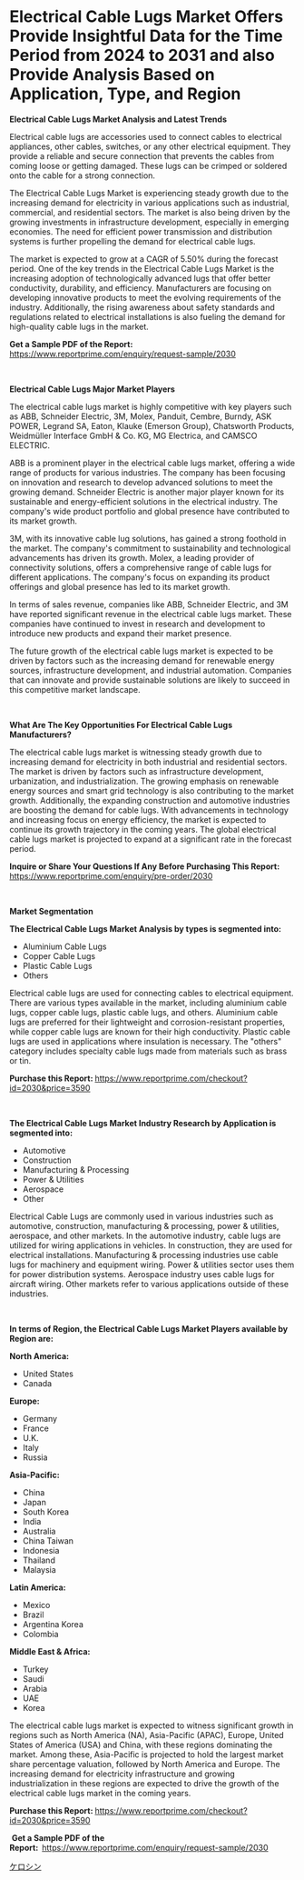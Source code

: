 <p><h1>Electrical Cable Lugs Market Offers Provide Insightful Data for the Time Period from 2024 to 2031 and also Provide Analysis Based on Application, Type, and Region</h1></p><p><strong>Electrical Cable Lugs Market Analysis and Latest Trends</strong></p>
<p><p>Electrical cable lugs are accessories used to connect cables to electrical appliances, other cables, switches, or any other electrical equipment. They provide a reliable and secure connection that prevents the cables from coming loose or getting damaged. These lugs can be crimped or soldered onto the cable for a strong connection.</p><p>The Electrical Cable Lugs Market is experiencing steady growth due to the increasing demand for electricity in various applications such as industrial, commercial, and residential sectors. The market is also being driven by the growing investments in infrastructure development, especially in emerging economies. The need for efficient power transmission and distribution systems is further propelling the demand for electrical cable lugs.</p><p>The market is expected to grow at a CAGR of 5.50% during the forecast period. One of the key trends in the Electrical Cable Lugs Market is the increasing adoption of technologically advanced lugs that offer better conductivity, durability, and efficiency. Manufacturers are focusing on developing innovative products to meet the evolving requirements of the industry. Additionally, the rising awareness about safety standards and regulations related to electrical installations is also fueling the demand for high-quality cable lugs in the market.</p></p>
<p><strong>Get a Sample PDF of the Report:&nbsp;</strong> <a href="https://www.reportprime.com/enquiry/request-sample/2030">https://www.reportprime.com/enquiry/request-sample/2030</a></p>
<p>&nbsp;</p>
<p><strong>Electrical Cable Lugs Major Market Players</strong></p>
<p><p>The electrical cable lugs market is highly competitive with key players such as ABB, Schneider Electric, 3M, Molex, Panduit, Cembre, Burndy, ASK POWER, Legrand SA, Eaton, Klauke (Emerson Group), Chatsworth Products, Weidmüller Interface GmbH & Co. KG, MG Electrica, and CAMSCO ELECTRIC.</p><p>ABB is a prominent player in the electrical cable lugs market, offering a wide range of products for various industries. The company has been focusing on innovation and research to develop advanced solutions to meet the growing demand. Schneider Electric is another major player known for its sustainable and energy-efficient solutions in the electrical industry. The company's wide product portfolio and global presence have contributed to its market growth.</p><p>3M, with its innovative cable lug solutions, has gained a strong foothold in the market. The company's commitment to sustainability and technological advancements has driven its growth. Molex, a leading provider of connectivity solutions, offers a comprehensive range of cable lugs for different applications. The company's focus on expanding its product offerings and global presence has led to its market growth.</p><p>In terms of sales revenue, companies like ABB, Schneider Electric, and 3M have reported significant revenue in the electrical cable lugs market. These companies have continued to invest in research and development to introduce new products and expand their market presence.</p><p>The future growth of the electrical cable lugs market is expected to be driven by factors such as the increasing demand for renewable energy sources, infrastructure development, and industrial automation. Companies that can innovate and provide sustainable solutions are likely to succeed in this competitive market landscape.</p></p>
<p>&nbsp;</p>
<p><strong>What Are The Key Opportunities For Electrical Cable Lugs Manufacturers?</strong></p>
<p><p>The electrical cable lugs market is witnessing steady growth due to increasing demand for electricity in both industrial and residential sectors. The market is driven by factors such as infrastructure development, urbanization, and industrialization. The growing emphasis on renewable energy sources and smart grid technology is also contributing to the market growth. Additionally, the expanding construction and automotive industries are boosting the demand for cable lugs. With advancements in technology and increasing focus on energy efficiency, the market is expected to continue its growth trajectory in the coming years. The global electrical cable lugs market is projected to expand at a significant rate in the forecast period.</p></p>
<p><strong>Inquire or Share Your Questions If Any Before Purchasing This Report:</strong> <a href="https://www.reportprime.com/enquiry/pre-order/2030">https://www.reportprime.com/enquiry/pre-order/2030</a></p>
<p>&nbsp;</p>
<p><strong>Market Segmentation</strong></p>
<p><strong>The Electrical Cable Lugs Market Analysis by types is segmented into:</strong></p>
<p><ul><li>Aluminium Cable Lugs</li><li>Copper Cable Lugs</li><li>Plastic Cable Lugs</li><li>Others</li></ul></p>
<p><p>Electrical cable lugs are used for connecting cables to electrical equipment. There are various types available in the market, including aluminium cable lugs, copper cable lugs, plastic cable lugs, and others. Aluminium cable lugs are preferred for their lightweight and corrosion-resistant properties, while copper cable lugs are known for their high conductivity. Plastic cable lugs are used in applications where insulation is necessary. The "others" category includes specialty cable lugs made from materials such as brass or tin.</p></p>
<p><strong>Purchase this Report:&nbsp;</strong><a href="https://www.reportprime.com/checkout?id=2030&price=3590">https://www.reportprime.com/checkout?id=2030&price=3590</a></p>
<p>&nbsp;</p>
<p><strong>The Electrical Cable Lugs Market Industry Research by Application is segmented into:</strong></p>
<p><ul><li>Automotive</li><li>Construction</li><li>Manufacturing & Processing</li><li>Power & Utilities</li><li>Aerospace</li><li>Other</li></ul></p>
<p><p>Electrical Cable Lugs are commonly used in various industries such as automotive, construction, manufacturing & processing, power & utilities, aerospace, and other markets. In the automotive industry, cable lugs are utilized for wiring applications in vehicles. In construction, they are used for electrical installations. Manufacturing & processing industries use cable lugs for machinery and equipment wiring. Power & utilities sector uses them for power distribution systems. Aerospace industry uses cable lugs for aircraft wiring. Other markets refer to various applications outside of these industries.</p></p>
<p>&nbsp;</p>
<p><strong>In terms of Region, the Electrical Cable Lugs Market Players available by Region are:</strong></p>
<p>
    <p> <strong> North America: </strong>
        <ul>
            <li>United States</li>
            <li>Canada</li>
        </ul>
        </p> 
    <p> <strong> Europe: </strong>
        <ul>
            <li>Germany</li>
            <li>France</li>
            <li>U.K.</li>
            <li>Italy</li>
            <li>Russia</li>
        </ul>
        </p> 
    <p> <strong> Asia-Pacific: </strong>
        <ul>
            <li>China</li>
            <li>Japan</li>
            <li>South Korea</li>
            <li>India</li>
            <li>Australia</li>
            <li>China Taiwan</li>
            <li>Indonesia</li>
            <li>Thailand</li>
            <li>Malaysia</li>
        </ul>
        </p> 
    <p> <strong> Latin America: </strong>
        <ul>
            <li>Mexico</li>
            <li>Brazil</li>
            <li>Argentina Korea</li>
            <li>Colombia</li>
        </ul>
        </p> 
    <p> <strong> Middle East & Africa: </strong>
        <ul>
            <li>Turkey</li>
            <li>Saudi</li>
            <li>Arabia</li>
            <li>UAE</li>
            <li>Korea</li>
        </ul>
    </p>
    </p>
<p><p>The electrical cable lugs market is expected to witness significant growth in regions such as North America (NA), Asia-Pacific (APAC), Europe, United States of America (USA) and China, with these regions dominating the market. Among these, Asia-Pacific is projected to hold the largest market share percentage valuation, followed by North America and Europe. The increasing demand for electricity infrastructure and growing industrialization in these regions are expected to drive the growth of the electrical cable lugs market in the coming years.</p></p>
<p><strong>Purchase this Report: </strong><a href="https://www.reportprime.com/checkout?id=2030&price=3590">https://www.reportprime.com/checkout?id=2030&price=3590</a></p>
<p>&nbsp;<strong>Get a Sample PDF of the Report:&nbsp;&nbsp;</strong><a href="https://www.reportprime.com/enquiry/request-sample/2030">https://www.reportprime.com/enquiry/request-sample/2030</a></p>
<p><strong></strong></p>
<p><p><a href="https://github.com/one-cool-chick/Market-Research-Report-List-1/blob/main/492753010993.md">ケロシン</a></p></p>